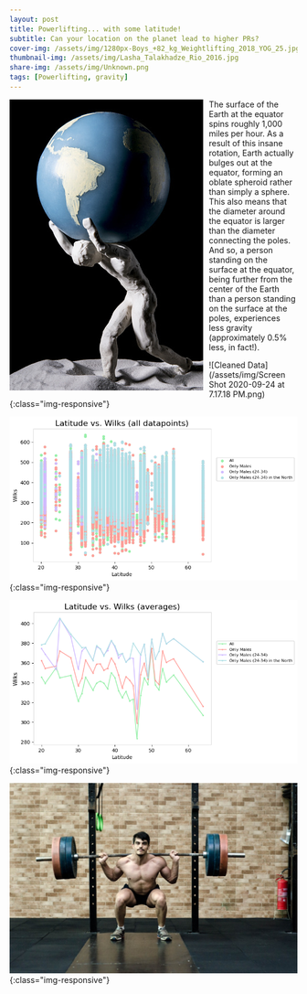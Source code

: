 ```yaml
---
layout: post
title: Powerlifting... with some latitude!
subtitle: Can your location on the planet lead to higher PRs?
cover-img: /assets/img/1280px-Boys_+82_kg_Weightlifting_2018_YOG_25.jpg
thumbnail-img: /assets/img/Lasha_Talakhadze_Rio_2016.jpg
share-img: /assets/img/Unknown.png
tags: [Powerlifting, gravity]
---
```


<img align="left" style="float:left; padding-right:10px" src="/assets/img/istockphoto-841956772-170667a.jpg"> The surface of the Earth at the equator spins roughly 1,000 miles per hour.  As a result of this insane rotation, Earth actually bulges out at the equator, forming an oblate spheroid rather than simply a sphere.  This also means that the diameter around the equator is larger than the diameter connecting the poles.  And so, a person standing on the surface at the equator, being further from the center of the Earth than a person standing on the surface at the poles, experiences less gravity (approximately 0.5% less, in fact!). 



![Cleaned Data](/assets/img/Screen Shot 2020-09-24 at 7.17.18 PM.png){:class="img-responsive"}



![Scatterplot](/assets/img/All_Datapoints.png){:class="img-responsive"}



![Line Graph](/assets/img/Averages.png){:class="img-responsive"}



![Lifter](/assets/img/CC0_Photos_Fitness_Free_Images_Free_Photos_Gym_High_Resolution_Royalty_Free_Weightlifter-1617119.jpg!d.jpg){:class="img-responsive"}
